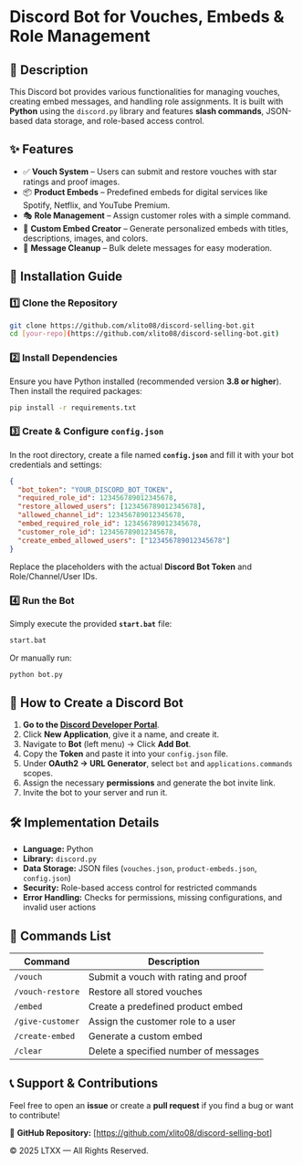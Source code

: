 # Discord Bot for Vouches, Embeds & Role Management

## 📌 Description
This Discord bot provides various functionalities for managing vouches, creating embed messages, and handling role assignments. It is built with **Python** using the `discord.py` library and features **slash commands**, JSON-based data storage, and role-based access control.

## ✨ Features
- ✅ **Vouch System** – Users can submit and restore vouches with star ratings and proof images.
- 📦 **Product Embeds** – Predefined embeds for digital services like Spotify, Netflix, and YouTube Premium.
- 🎭 **Role Management** – Assign customer roles with a simple command.
- 🎨 **Custom Embed Creator** – Generate personalized embeds with titles, descriptions, images, and colors.
- 🧹 **Message Cleanup** – Bulk delete messages for easy moderation.

## 🚀 Installation Guide

### 1️⃣ **Clone the Repository**
```sh
git clone https://github.com/xlito08/discord-selling-bot.git
cd [your-repo](https://github.com/xlito08/discord-selling-bot.git)
```

### 2️⃣ **Install Dependencies**
Ensure you have Python installed (recommended version **3.8 or higher**). Then install the required packages:
```sh
pip install -r requirements.txt
```

### 3️⃣ **Create & Configure `config.json`**
In the root directory, create a file named **`config.json`** and fill it with your bot credentials and settings:
```json
{
  "bot_token": "YOUR_DISCORD_BOT_TOKEN",
  "required_role_id": 123456789012345678,
  "restore_allowed_users": [123456789012345678],
  "allowed_channel_id": 123456789012345678,
  "embed_required_role_id": 123456789012345678,
  "customer_role_id": 123456789012345678,
  "create_embed_allowed_users": ["123456789012345678"]
}
```
Replace the placeholders with the actual **Discord Bot Token** and Role/Channel/User IDs.

### 4️⃣ **Run the Bot**
Simply execute the provided **`start.bat`** file:
```sh
start.bat
```
Or manually run:
```sh
python bot.py
```

## 🤖 How to Create a Discord Bot
1. **Go to the [Discord Developer Portal](https://discord.com/developers/applications)**.
2. Click **New Application**, give it a name, and create it.
3. Navigate to **Bot** (left menu) → Click **Add Bot**.
4. Copy the **Token** and paste it into your `config.json` file.
5. Under **OAuth2 → URL Generator**, select `bot` and `applications.commands` scopes.
6. Assign the necessary **permissions** and generate the bot invite link.
7. Invite the bot to your server and run it.

## 🛠️ Implementation Details
- **Language:** Python
- **Library:** `discord.py`
- **Data Storage:** JSON files (`vouches.json`, `product-embeds.json`, `config.json`)
- **Security:** Role-based access control for restricted commands
- **Error Handling:** Checks for permissions, missing configurations, and invalid user actions

## 📜 Commands List
| Command | Description |
|---------|-------------|
| `/vouch` | Submit a vouch with rating and proof |
| `/vouch-restore` | Restore all stored vouches |
| `/embed` | Create a predefined product embed |
| `/give-customer` | Assign the customer role to a user |
| `/create-embed` | Generate a custom embed |
| `/clear` | Delete a specified number of messages |

## 📞 Support & Contributions
Feel free to open an **issue** or create a **pull request** if you find a bug or want to contribute!

🔗 **GitHub Repository:** [https://github.com/xlito08/discord-selling-bot]

© 2025 LTXX — All Rights Reserved.

